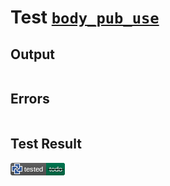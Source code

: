# Test [`body_pub_use`](/doc/tests/statement_usage.md#L600)

## Output

```,plain
```

## Errors

```,plain
```

## Test Result

![OK BUT IS TODO](/doc/tests/.test/body_pub_use.png)
